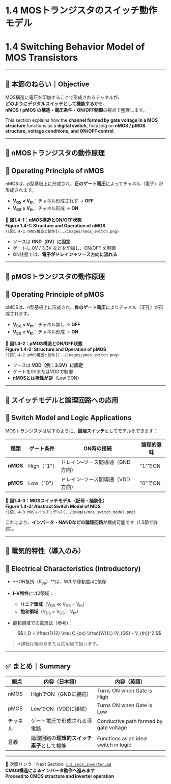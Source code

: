 # 1.4 MOSトランジスタのスイッチ動作モデル  
# 1.4 Switching Behavior Model of MOS Transistors

---

## 🎯 本節のねらい｜Objective

MOS構造に電圧を印加することで形成されるチャネルが、  
**どのようにデジタルスイッチとして機能するか**を、  
**nMOS / pMOS の構造・電圧条件・ON/OFF制御**の視点で整理します。

This section explains how the **channel formed by gate voltage in a MOS structure** functions as a **digital switch**, focusing on **nMOS / pMOS structure, voltage conditions, and ON/OFF control**.

---

## 🔹 nMOSトランジスタの動作原理  
## 🔹 Operating Principle of nMOS

nMOSは、p型基板上に形成され、**正のゲート電圧**によってチャネル（電子）が形成されます。

- **V<sub>GS</sub> < V<sub>th</sub>**：チャネル形成されず → **OFF**  
- **V<sub>GS</sub> ≥ V<sub>th</sub>**：チャネル形成 → **ON**

📘 **図1.4-1：nMOS構造とON/OFF状態**  
**Figure 1.4-1: Structure and Operation of nMOS**  
`![図1.4-1 nMOS構造と動作](../images/nmos_switch.png)`

- ソースは **GND（0V）に固定**  
- ゲートに 0V / 3.3V などを印加し、ON/OFF を制御  
- ON状態では、**電子がドレイン→ソース方向に流れる**

---

## 🔹 pMOSトランジスタの動作原理  
## 🔹 Operating Principle of pMOS

pMOSは、n型基板上に形成され、**負のゲート電圧**によりチャネル（正孔）が形成されます。

- **V<sub>SG</sub> < V<sub>th</sub>**：チャネル無し → **OFF**  
- **V<sub>SG</sub> ≥ V<sub>th</sub>**：チャネル形成 → **ON**

📘 **図1.4-2：pMOS構造とON/OFF状態**  
**Figure 1.4-2: Structure and Operation of pMOS**  
`![図1.4-2 pMOS構造と動作](../images/pmos_switch.png)`

- ソースは **VDD（例：3.3V）に固定**  
- ゲートを0VまたはVDDで制御  
- **nMOSとは極性が逆**（LowでON）

---

## 🔹 スイッチモデルと論理回路への応用  
## 🔹 Switch Model and Logic Applications

MOSトランジスタは以下のように、**論理スイッチ**としてモデル化できます：

| 種類 | ゲート条件 | ON時の接続 | 論理的意味 |  
|------|-------------|----------------|--------------|  
| **nMOS** | High（"1"） | ドレイン–ソース間導通（GND方向） | "1"でON |  
| **pMOS** | Low（"0"）  | ドレイン–ソース間導通（VDD方向） | "0"でON |

📘 **図1.4-3：MOSスイッチモデル（記号・抽象化）**  
**Figure 1.4-3: Abstract Switch Model of MOS**  
`![図1.4-3 MOSスイッチモデル](../images/mos_switch_model.png)`

これにより、**インバータ・NANDなどの論理回路**が構成可能です（1.5節で詳述）。

---

## 🔹 電気的特性（導入のみ）  
## 🔹 Electrical Characteristics (Introductory)

- **ON抵抗（R<sub>on</sub>）**は、W/Lや移動度μに依存  
- **I–V特性**には2領域：

  - **リニア領域**（V<sub>DS</sub> ≪ V<sub>GS</sub> − V<sub>th</sub>）  
  - **飽和領域**（V<sub>DS</sub> > V<sub>GS</sub> − V<sub>th</sub>）

- 飽和領域での電流式（参考）：

  $$
  I_D = \\frac{1}{2} \\mu C_{ox} \\frac{W}{L} (V_{GS} - V_{th})^2
  $$

> ※詳細は後の章または応用編で扱います。

---

## ✅ まとめ｜Summary

| 観点 | 内容（日本語） | 内容（英語） |
|------|----------------|--------------|
| nMOS | HighでON（GNDに接続） | Turns ON when Gate is High |
| pMOS | LowでON（VDDに接続） | Turns ON when Gate is Low |
| チャネル | ゲート電圧で形成される導電路 | Conductive path formed by gate voltage |
| 意義 | 論理回路の**理想的スイッチ素子**として機能 | Functions as an ideal switch in logic |

---

📎 次節リンク｜Next Section: [`1.5_cmos_inverter.md`](./1.5_cmos_inverter.md)  
**CMOS構造によるインバータ動作へ進みます**  
**Proceed to CMOS structure and inverter operation**
